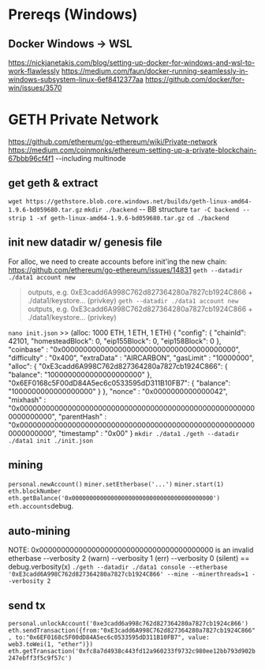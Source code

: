 # Prereqs (Windows)
## Docker Windows -> WSL
https://nickjanetakis.com/blog/setting-up-docker-for-windows-and-wsl-to-work-flawlessly
https://medium.com/faun/docker-running-seamlessly-in-windows-subsystem-linux-6ef8412377aa
https://github.com/docker/for-win/issues/3570

# GETH Private Network
https://github.com/ethereum/go-ethereum/wiki/Private-network
https://medium.com/coinmonks/ethereum-setting-up-a-private-blockchain-67bbb96cf4f1 --including multinode

## get geth & extract
```wget https://gethstore.blob.core.windows.net/builds/geth-linux-amd64-1.9.6-bd059680.tar.gz```
```mkdir ./backend``` -- BB structure
```tar -C backend --strip 1 -xf geth-linux-amd64-1.9.6-bd059680.tar.gz```
```cd ./backend```

## init new datadir w/ genesis file
For alloc, we need to create accounts before init'ing the new chain: https://github.com/ethereum/go-ethereum/issues/14831
```geth --datadir ./data1 account new```
  > outputs, e.g. 0xE3cadd6A998C762d827364280a7827cb1924C866 + ./data1/keystore... (privkey)
```geth --datadir ./data1 account new```
> outputs, e.g. 0xE3cadd6A998C762d827364280a7827cb1924C866 + ./data1/keystore... (privkey)

```nano init.json``` >> (alloc: 1000 ETH, 1 ETH, 1 ETH)
{
  "config": {
    "chainId": 42101,
    "homesteadBlock": 0,
    "eip155Block": 0,
    "eip158Block": 0
  },
  "coinbase"   : "0x0000000000000000000000000000000000000000",
  "difficulty" : "0x400",
  "extraData"  : "AIRCARBON",
  "gasLimit"   : "10000000",
  "alloc": {
    "0xE3cadd6A998C762d827364280a7827cb1924C866": { "balance": "1000000000000000000000" },
    "0x6EF0168c5F00dD84A5ec6c0533595dD311B10FB7": { "balance": "1000000000000000000" }
  },
  "nonce"      : "0x0000000000000042",
  "mixhash"    : "0x0000000000000000000000000000000000000000000000000000000000000000",
  "parentHash" : "0x0000000000000000000000000000000000000000000000000000000000000000",
  "timestamp"  : "0x00"
}
```mkdir ./data1```
```./geth --datadir ./data1 init ./init.json```

## mining
```personal.newAccount()```
```miner.setEtherbase('...')```
```miner.start(1)```
```eth.blockNumber```
```eth.getBalance('0x0000000000000000000000000000000000000000')```
```eth.accounts```debug.

## auto-mining
NOTE: 0x0000000000000000000000000000000000000000 is an invalid etherbase
--verbosity 2 (warn) --verbosity 1 (err) --verbosity 0 (silent) == debug.verbosity(x)
```./geth --datadir ./data1 console --etherbase '0xE3cadd6A998C762d827364280a7827cb1924C866' --mine --minerthreads=1 --verbosity 2```

## send tx
```personal.unlockAccount('0xe3cadd6a998c762d827364280a7827cb1924c866')```
```eth.sendTransaction({from:"0xE3cadd6A998C762d827364280a7827cb1924C866", to:"0x6EF0168c5F00dD84A5ec6c0533595dD311B10FB7", value: web3.toWei(1, "ether")})```
```eth.getTransaction('0xfc8a7d4938c443fd12a960233f9732c980ee12bb793d902b247ebff3f5c9f57c')```
  